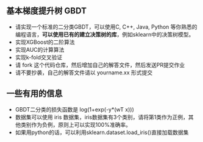 ## 基本梯度提升树 GBDT

- 请实现一个标准的二分类GBDT，可以使用C, C++, Java, Python 等你熟悉的编程语言，**可以使用已有的建立决策树的库**，例如sklearn中的决策树模型。
- 实现XGBoost的二阶算法
- 实现AUC的计算算法
- 实现k-fold交叉验证
- 请 fork 这个代码仓库，然后增加自己的解答文件，然后发送PR提交作业
- 请不要抄袭，自己的解答文件请以 yourname.xx  形式提交

## 一些有用的信息
- GBDT二分类的损失函数是 log(1+exp(-y*(wT x)))
- 数据集可以使用 iris 数据集，iris数据集有3个类别，请将第1类作为正例，其他类别作为负例，原则上可以实现100%准确率。
- 如果用python的话，可以利用sklearn.dataset.load_iris()直接加载数据集

